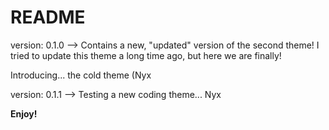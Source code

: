# README

version: 0.1.0 --> Contains a new, "updated" version of the second theme! I tried to update this theme a long time ago, but here we are finally!

Introducing... the cold theme (Nyx

version: 0.1.1 --> Testing a new coding theme... Nyx

**Enjoy!**
